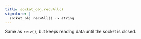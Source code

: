 ```yaml
---
title: socket_obj.recvAll()
signature: |
  socket_obj.recvAll() -> string
---
```


Same as `recv()`, but keeps reading data until the socket is closed.
